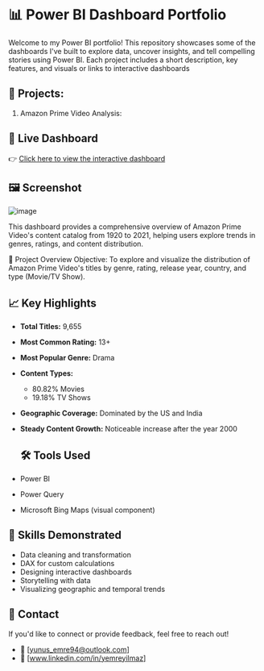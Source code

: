 # 📊 Power BI Dashboard Portfolio
Welcome to my Power BI portfolio! This repository showcases some of the dashboards I've built to explore data, uncover insights, and tell compelling stories using Power BI. Each project includes a short description, key features, and visuals or links to interactive dashboards 

## 🚀 Projects:

1. Amazon Prime Video Analysis:

## 🔗 Live Dashboard
👉 [Click here to view the interactive dashboard](https://app.powerbi.com/view?r=eyJrIjoiMjI3YjYyZGItZGIzZS00ZGNiLTg5M2QtYjUzZGU5YWFmN2Y5IiwidCI6IjRmZWE5MWY4LTM4Y2UtNDRiNS1iZTliLTMxMjY2MmY2N2MwNSIsImMiOjl9)

## 🖼️ Screenshot
![image](https://github.com/user-attachments/assets/851332c5-6b05-4cab-9567-62830a2f07b5)



This dashboard provides a comprehensive overview of Amazon Prime Video's content catalog from 1920 to 2021, helping users explore trends in genres, ratings, and content distribution.

📌 Project Overview
Objective:
To explore and visualize the distribution of Amazon Prime Video's titles by genre, rating, release year, country, and type (Movie/TV Show).

## 📈 Key Highlights

- **Total Titles:** 9,655  
- **Most Common Rating:** 13+  
- **Most Popular Genre:** Drama  
- **Content Types:**  
  - 80.82% Movies  
  - 19.18% TV Shows  
- **Geographic Coverage:** Dominated by the US and India  
- **Steady Content Growth:** Noticeable increase after the year 2000

  ## 🛠 Tools Used

- Power BI  
- Power Query  
- Microsoft Bing Maps (visual component)

## 🧠 Skills Demonstrated

- Data cleaning and transformation  
- DAX for custom calculations  
- Designing interactive dashboards  
- Storytelling with data  
- Visualizing geographic and temporal trends

## 📩 Contact

If you'd like to connect or provide feedback, feel free to reach out!

- 📧 [yunus_emre94@outlook.com]  
- 💼 [www.linkedin.com/in/yemreyilmaz]
